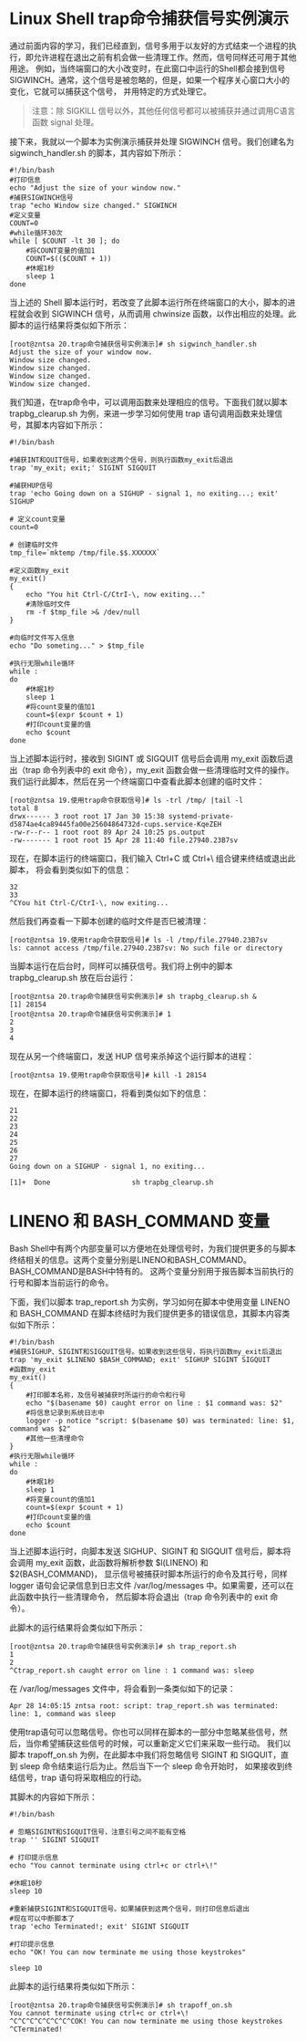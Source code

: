 # Linux Shell trap命令捕获信号实例演示

通过前面内容的学习，我们已经直到，信号多用于以友好的方式结束一个进程的执行，即允许进程在退出之前有机会做一些清理工作。然而，信号同样还可用于其他用途。
例如，当终端窗口的大小改变时，在此窗口中运行的Shell都会接到信号SIGWINCH。通常，这个信号是被忽略的，但是，如果一个程序关心窗口大小的变化，它就可以捕获这个信号，
并用特定的方式处理它。

> 注意：除 SIGKILL 信号以外，其他任何信号都可以被捕获并通过调用C语言函数 signal 处理。

接下来，我就以一个脚本为实例演示捕获并处理 SIGWINCH 信号。我们创建名为 sigwinch_handler.sh 的脚本，其内容如下所示：
```shell
#!/bin/bash
#打印信息
echo "Adjust the size of your window now."
#捕获SIGWINCH信号
trap "echo Window size changed." SIGWINCH
#定义变量
COUNT=0
#while循环30次
while [ $COUNT -lt 30 ]; do
    #将COUNT变量的值加1
    COUNT=$(($COUNT + 1))
    #休眠1秒
    sleep 1
done
```
当上述的 Shell 脚本运行时，若改变了此脚本运行所在终端窗口的大小，脚本的进程就会收到 SIGWINCH 信号，从而调用 chwinsize 函数，以作出相应的处理。此脚本的运行结果将类似如下所示：
```shell
[root@zntsa 20.trap命令捕获信号实例演示]# sh sigwinch_handler.sh 
Adjust the size of your window now.
Window size changed.
Window size changed.
Window size changed.
Window size changed.
```
我们知道，在trap命令中，可以调用函数来处理相应的信号。下面我们就以脚本 trapbg_clearup.sh 为例，来进一步学习如何使用 trap 语句调用函数来处理信号，其脚本内容如下所示：
```shell
#!/bin/bash

#捕获INT和QUIT信号，如果收到这两个信号，则执行函数my_exit后退出
trap 'my_exit; exit;' SIGINT SIGQUIT

#捕获HUP信号
trap 'echo Going down on a SIGHUP - signal 1, no exiting...; exit' SIGHUP

# 定义count变量
count=0

# 创建临时文件
tmp_file=`mktemp /tmp/file.$$.XXXXXX`

#定义函数my_exit
my_exit()
{
    echo "You hit Ctrl-C/CtrI-\, now exiting..."
    #清除临时文件
    rm -f $tmp_file >& /dev/null
}

#向临时文件写入信息
echo "Do someting..." > $tmp_file

#执行无限while循环
while :
do
    #休眠1秒
    sleep 1
    #将count变量的值加1
    count=$(expr $count + 1)
    #打印count变量的值
    echo $count
done
```
当上述脚本运行时，接收到 SIGINT 或 SIGQUIT 信号后会调用 my_exit 函数后退出（trap 命令列表中的 exit 命令），my_exit 函数会做一些清理临时文件的操作。我们运行此脚本，然后在另一个终端窗口中查看此脚本创建的临时文件：
```shell
[root@zntsa 19.使用trap命令获取信号]# ls -trl /tmp/ |tail -l
total 8
drwx------ 3 root root 17 Jan 30 15:38 systemd-private-d5874ae4ca89445fa00e25604864732d-cups.service-KqeZEH
-rw-r--r-- 1 root root 89 Apr 24 10:25 ps.output
-rw------- 1 root root 15 Apr 28 11:40 file.27940.23B7sv
```
现在，在脚本运行的终端窗口，我们输入 Ctrl+C 或 Ctrl+\ 组合键来终结或退出此脚本， 将会看到类似如下的信息：
```shell
32
33
^CYou hit Ctrl-C/CtrI-\, now exiting...
```
然后我们再查看一下脚本创建的临时文件是否巳被清理：
```shell
[root@zntsa 19.使用trap命令获取信号]# ls -l /tmp/file.27940.23B7sv
ls: cannot access /tmp/file.27940.23B7sv: No such file or directory
```
当脚本运行在后台时，同样可以捕获信号。我们将上例中的脚本 trapbg_clearup.sh 放在后台运行：
```shell
[root@zntsa 20.trap命令捕获信号实例演示]# sh trapbg_clearup.sh &
[1] 28154
[root@zntsa 20.trap命令捕获信号实例演示]# 1
2
3
4

```
现在从另一个终端窗口，发送 HUP 信号来杀掉这个运行脚本的进程：
```shell
[root@zntsa 19.使用trap命令获取信号]# kill -1 28154

```
现在，在脚本运行的终端窗口，将看到类似如下的信息：
```shell
21
22
23
24
25
26
27
Going down on a SIGHUP - signal 1, no exiting...

[1]+  Done                    sh trapbg_clearup.sh
```

# LINENO 和 BASH_COMMAND 变量
Bash Shell中有两个内部变量可以方便地在处理信号时，为我们提供更多的与脚本终结相关的信息。这两个变量分别是LINENO和BASH_COMMAND。BASH_COMMAND是BASH中特有的。
这两个变量分别用于报告脚本当前执行的行号和脚本当前运行的命令。

下面，我们以脚本 trap_report.sh 为实例，学习如何在脚本中使用变量 LINENO 和 BASH_COMMAND 在脚本终结时为我们提供更多的错误信息，其脚本内容类似如下所示：
```shell
#!/bin/bash
#捕获SIGHUP、SIGINT和SIGQUIT信号。如果收到这些信号，将执行函数my_exit后退出
trap 'my_exit $LINENO $BASH_COMMAND; exit' SIGHUP SIGINT SIGQUIT
#函数my_exit
my_exit()
{
    #打印脚本名称，及信号被捕获时所运行的命令和行号
    echo "$(basename $0) caught error on line : $1 command was: $2"
    #将信息记录到系统日志中
    logger -p notice "script: $(basename $0) was terminated: line: $1, command was $2"
    #其他一些清埋命令
}
#执行无限while循环
while :
do
    #休眠1秒
    sleep 1
    #将变量count的值加1
    count=$(expr $count + 1)
    #打印count变量的值
    echo $count
done
```
当上述脚本运行时，向脚本发送 SIGHUP、SIGINT 和 SIGQUIT 信号后，脚本将会调用 my_exit 函数，此函数将解析参数 $l(LINENO) 和 $2(BASH_COMMAND)，
显示信号被捕获时脚本所运行的命令及其行号，同样 logger 语句会记录信息到日志文件 /var/log/messages 中。如果需要，还可以在此函数中执行一些清理命令，
然后脚本将会退出（trap 命令列表中的 exit 命令）。

此脚木的运行结果将会类似如下所示：
```shell
[root@zntsa 20.trap命令捕获信号实例演示]# sh trap_report.sh 
1
2
^Ctrap_report.sh caught error on line : 1 command was: sleep
```
在 /var/log/messages 文件中，将会看到一条类似如下的记录：
```shell
Apr 28 14:05:15 zntsa root: script: trap_report.sh was terminated: line: 1, command was sleep
```

使用trap语句可以忽略信号。你也可以同样在脚本的一部分中忽略某些信号，然后，当你希望捕获这些信号的时候，可以重新定义它们来采取一些行动。
我们以脚本 trapoff_on.sh 为例，在此脚本中我们将忽略信号 SIGINT 和 SIGQUIT，直到 sleep 命令结束运行后为止。然后当下一个 sleep 命令开始时，
如果接收到终结信号，trap 语句将采取相应的行动。

其脚木的内容如下所示：
```shell
#!/bin/bash

# 忽略SIGINT和SIGQUIT信号，注意引号之间不能有空格
trap '' SIGINT SIGQUIT

# 打印提示信息
echo "You cannot terminate using ctrl+c or ctrl+\!"

#休眠10秒
sleep 10

#重新捕获SIGINT和SIGQUIT信号。如果捕获到这两个信号，则打印信息后退出
#现在可以中断脚本了
trap 'echo Terminated!; exit' SIGINT SIGQUIT

#打印提示信息
echo "OK! You can now terminate me using those keystrokes"

sleep 10
```
此脚本的运行结果将类似如下所示：
```shell
[root@zntsa 20.trap命令捕获信号实例演示]# sh trapoff_on.sh 
You cannot terminate using ctrl+c or ctrl+\!
^C^C^C^C^C^C^C^COK! You can now terminate me using those keystrokes
^CTerminated!
```